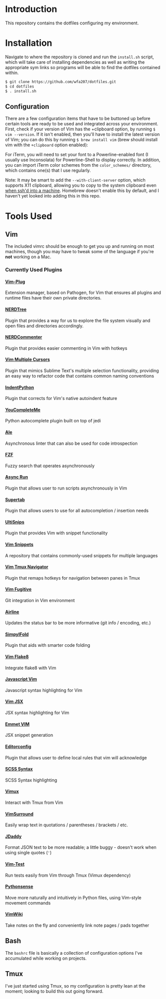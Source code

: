 # Introduction

This repository contains the dotfiles configuring my environment.

# Installation

Navigate to where the repository is cloned and run the `install.sh` script, which will take care of installing dependencies as well as writing the appropriate sym links so programs will be able to find the dotfiles contained within.

```bash
$ git clone https://github.com/wfa207/dotfiles.git
$ cd dotfiles
$ . install.sh
```

## Configuration

There are a few configuration items that have to be buttoned up before certain tools are ready to be used and integrated across your environment. First, check if your version of Vim has the +clipboard option, by running `$ vim --version`. If it isn't enabled, then you'll have to install the latest version of Vim; you can do this by running `$ brew install vim` (brew should install vim with the `+clipboard` option enabled):

For iTerm, you will need to set your font to a Powerline-enabled font (I usually use Inconsolata) for Powerline-Shell to display correctly. In addition, you can import iTerm color schemes from the `color_schemes/` directory, which contains one(s) that I use regularly.

Note: It may be smart to add the `--with-client-server` option, which supports X11 clipboard, allowing you to copy to the system clipboard even [when ssh'd into a machine](http://www.markcampbell.me/2016/04/12/setting-up-yank-to-clipboard-on-a-mac-with-vim.html). Homebrew doesn't enable this by default, and I haven't yet looked into adding this in this repo.

# Tools Used

## Vim

The included vimrc should be enough to get you up and running on most machines, though you may have to tweak some of the language if you're **not** working on a Mac.

### Currently Used Plugins

#### [Vim-Plug](https://github.com/junegunn/vim-plug)

Extension manager, based on Pathogen, for Vim that ensures all plugins and runtime files have their own private directories.

#### [NERDTree](https://github.com/scrooloose/nerdtree)

Plugin that provides a way for us to explore the file system visually and open files and directories accordingly.

#### [NERDCommenter](https://github.com/scrooloose/nerdcommenter)

Plugin that provides easier commenting in Vim with hotkeys

#### [Vim Multiple Cursors](https://github.com/terryma/vim-multiple-cursors)

Plugin that mimics Sublime Text's multiple selection functionality, providing an easy way to refactor code that contains common naming conventions

#### [IndentPython](https://github.com/vim-scripts/indentpython.vim)

Plugin that corrects for Vim's native autoindent feature

#### [YouCompleteMe](https://github.com/Valloric/YouCompleteMe)

Python autocomplete plugin built on top of jedi

#### [Ale](w0rp/ale)

Asynchronous linter that can also be used for code introspection

#### [FZF](junegunn/fzf)

Fuzzy search that operates asynchronously

#### [Async Run](skywind3000/asyncrun.vim)

Plugin that allows user to run scripts asynchronously in Vim

#### [Supertab](https://github.com/ervandew/supertab)

Plugin that allows users to use <Tab> for all autocompletion / insertion needs

#### [UltiSnips](https://github.com/SirVer/ultisnips)

Plugin that provides Vim with snippet functionality

#### [Vim Snippets](https://github.com/honza/vim-snippets)

A repository that contains commonly-used snippets for multiple languages

#### [Vim Tmux Navigator](https://github.com/christoomey/vim-tmux-navigator)

Plugin that remaps hotkeys for navigation between panes in Tmux

#### [Vim Fugitive](https://github.com/tpope/vim-fugitive)

Git integration in Vim environment

#### [Airline](https://github.com/vim-airline/vim-airline)

Updates the status bar to be more informative (git info / encoding, etc.)

#### [SimpylFold](https://github.com/tmhedberg/SimpylFold)

Plugin that aids with smarter code folding

#### [Vim Flake8](https://github.com/nvie/vim-flake8)

Integrate flake8 with Vim

#### [Javascript Vim](https://github.com/pangloss/vim-javascript)

Javascript syntax highlighting for Vim

#### [Vim JSX](https://github.com/mxw/vim-jsx)

JSX syntax highlighting for Vim

#### [Emmet VIM](https://github.com/mattn/emmet-vim)

JSX snippet generation

#### [Editorconfig](https://github.com/editorconfig/editorconfig-vim)

Plugin that allows user to define local rules that vim will acknowledge

#### [SCSS Syntax](https://github.com/cakebaker/scss-syntax.vim)

SCSS Syntax highlighting

#### [Vimux](https://github.com/benmills/vimux)

Interact with Tmux from Vim

#### [VimSurround](https://github.com/tpope/vim-surround)

Easily wrap text in quotations / parentheses / brackets / etc.

#### [JDaddy](https://github.com/tpope/vim-jdaddy)

Format JSON text to be more readable; a little buggy - doesn't work when using single quotes (`'`)

#### [Vim-Test](https://github.com/janko-m/vim-test)

Run tests easily from Vim through Tmux (Vimux dependency)

#### [Pythonsense](https://github.com/jeetsukumaran/vim-pythonsense)

Move more naturally and intuitively in Python files, using Vim-style movement commands

#### [VimWiki](https://github.com/vimwiki/vimwiki)

Take notes on the fly and conveniently link note pages / pads together

## Bash

The `bashrc` file is basically a collection of configuration options I've accumulated while working on projects.

## Tmux

I've just started using Tmux, so my configuration is pretty lean at the moment; looking to build this out going forward.
